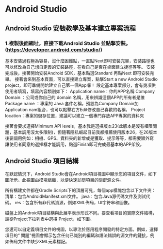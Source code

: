 # Android Studio
## Android Studio 安裝教學及基本建立專案流程
### 1.複製後面網址，直接下載Android Studio 並點擊安裝。(https://developer.android.com/studio/)
基本安裝過程極為容易，沒什麼困難點，一直點Next即可安裝完畢，安裝路徑也可以修改為自己想自定義的安裝路徑，在看自己是否在桌面建立捷徑等等。
安裝完成後，接著開始安裝Android SDK，基本點選Standard 再點Next 即可安裝完畢。
接著會來到基本頁面，可以直接建立專案，點擊Start a new Android Studio project，即可準備開始建立自己第一個App囉！
設定基本專案部分，會有幾項供使用者填寫，填寫內容類別如下：
  Application name：你的APP名稱
  Company Domain  ：公司或你自己的 domain 名稱，用來辨識這個APP的所有者是誰
  Package name    ：專案的 Java 套件名稱，預設為Company Domain加Application nam組合，也可以點擊右方Edit修改自己喜歡的名稱，
  Project location：專案的儲存位置，建議可以建立一個專門存放APP專案的資料夾
  
接著會要求選擇Minimum API levels，基本我是選擇版本23(此版本是沒有權限問題，基本調用沒太多限制)，但隨著隱私崛起目前我都推薦使用版本26，在26版本後要調用例如：相機、GPS、資料夾的新增或是獲取、提示等等，都需要額外寫讓使用者同意的選擇框才能調用，點選Finish即可完成最基本的APP架設。

## Android Studio 項目結構
在默認情況下，Android Studio會在Android項目視圖中顯示您的項目文件，如下圖所示。此視圖由模塊組織，以便快速訪問項目的關鍵源文件。

所有構建文件都在Gradle Scripts下的頂層可見，每個app模塊包含以下文件夾：
  清單：包含AndroidManifest.xml文件。
  java：包含Java源代碼文件及測試代碼。
  res：包含所有非代碼資源，例如XML佈局，UI字符串和圖像。

磁盤上的Android項目結構與此展平表示形式不同。要查看項目的實際文件結構，請從Project下拉列表中選擇 Project，如下圖。

您還可以自定義項目文件的視圖，以專注於應用程序開發的特定方面。例如，選擇項目的“ 問題”視圖會顯示包含任何已識別的編碼和語法錯誤的源文件的鏈接，例如佈局文件中缺少XML元素標記。
